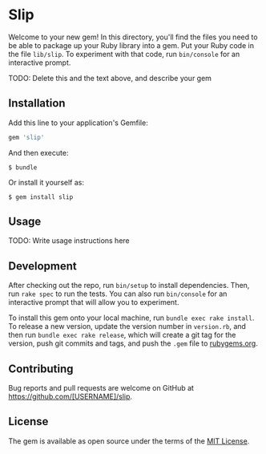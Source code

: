 # Slip

Welcome to your new gem! In this directory, you'll find the files you need to be able to package up your Ruby library into a gem. Put your Ruby code in the file `lib/slip`. To experiment with that code, run `bin/console` for an interactive prompt.

TODO: Delete this and the text above, and describe your gem

## Installation

Add this line to your application's Gemfile:

```ruby
gem 'slip'
```

And then execute:

    $ bundle

Or install it yourself as:

    $ gem install slip

## Usage

TODO: Write usage instructions here

## Development

After checking out the repo, run `bin/setup` to install dependencies. Then, run `rake spec` to run the tests. You can also run `bin/console` for an interactive prompt that will allow you to experiment.

To install this gem onto your local machine, run `bundle exec rake install`. To release a new version, update the version number in `version.rb`, and then run `bundle exec rake release`, which will create a git tag for the version, push git commits and tags, and push the `.gem` file to [rubygems.org](https://rubygems.org).

## Contributing

Bug reports and pull requests are welcome on GitHub at https://github.com/[USERNAME]/slip.


## License

The gem is available as open source under the terms of the [MIT License](http://opensource.org/licenses/MIT).

